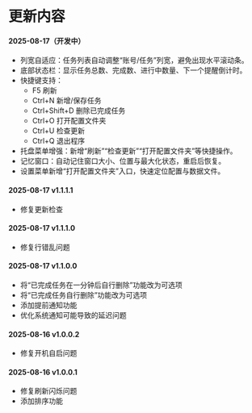 # 更新内容

#### 2025-08-17（开发中）
- 列宽自适应：任务列表自动调整“账号/任务”列宽，避免出现水平滚动条。
- 底部状态栏：显示任务总数、完成数、进行中数量、下一个提醒倒计时。
- 快捷键支持：
  - F5 刷新
  - Ctrl+N 新增/保存任务
  - Ctrl+Shift+D 删除已完成任务
  - Ctrl+O 打开配置文件夹
  - Ctrl+U 检查更新
  - Ctrl+Q 退出程序
- 托盘菜单增强：新增“刷新”“检查更新”“打开配置文件夹”等快捷操作。
- 记忆窗口：自动记住窗口大小、位置与最大化状态，重启后恢复。
- 设置菜单新增“打开配置文件夹”入口，快速定位配置与数据文件。

#### 2025-08-17 v1.1.1.1
- 修复更新检查

#### 2025-08-17 v1.1.1.0
- 修复行错乱问题

#### 2025-08-17 v1.1.0.0
- 将“已完成任务在一分钟后自行删除”功能改为可选项
- 将“已完成任务自行删除”功能改为可选项
- 添加提前通知功能
- 优化系统通知可能导致的延迟问题

#### 2025-08-16 v1.0.0.2
- 修复开机自启问题

#### 2025-08-16 v1.0.0.1
- 修复刷新闪烁问题
- 添加排序功能
